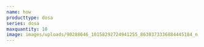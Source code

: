 ```yaml
---
name: how
producttype: dosa
series: dosa
maxquantity: 10
image: images/uploads/90288646_10158292724941255_8630373336884445184_n.jpg
---
```

